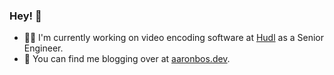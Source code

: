 ### Hey! 👋

- 👨‍💻 I'm currently working on video encoding software at [Hudl](https://www.hudl.com) as a Senior Engineer.
- 💭 You can find me blogging over at [aaronbos.dev](https://aaronbos.dev).

<!--
**aaronmbos/aaronmbos** is a ✨ _special_ ✨ repository because its `README.md` (this file) appears on your GitHub profile.

Here are some ideas to get you started:

- 🔭 I’m currently working on ...
- 🌱 I’m currently learning ...
- 👯 I’m looking to collaborate on ...
- 🤔 I’m looking for help with ...
- 💬 Ask me about ...
- 📫 How to reach me: ...
- 😄 Pronouns: ...
- ⚡ Fun fact: ...
-->
